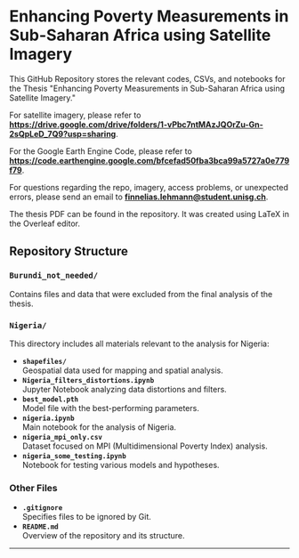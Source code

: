 # Enhancing Poverty Measurements in Sub-Saharan Africa using Satellite Imagery

This GitHub Repository stores the relevant codes, CSVs, and notebooks for the Thesis "Enhancing Poverty Measurements in Sub-Saharan Africa using Satellite Imagery." 

For satellite imagery, please refer to **https://drive.google.com/drive/folders/1-vPbc7ntMAzJQOrZu-Gn-2sQpLeD_7Q9?usp=sharing**. 

For the Google Earth Engine Code, please refer to **https://code.earthengine.google.com/bfcefad50fba3bca99a5727a0e779f79**.

For questions regarding the repo, imagery, access problems, or unexpected errors, please send an email to **finnelias.lehmann@student.unisg.ch**.

The thesis PDF can be found in the repository. It was created using LaTeX in the Overleaf editor.

## Repository Structure

### `Burundi_not_needed/`
Contains files and data that were excluded from the final analysis of the thesis.

### `Nigeria/`
This directory includes all materials relevant to the analysis for Nigeria:
- **`shapefiles/`**  
  Geospatial data used for mapping and spatial analysis.
- **`Nigeria_filters_distortions.ipynb`**  
  Jupyter Notebook analyzing data distortions and filters.
- **`best_model.pth`**  
  Model file with the best-performing parameters.
- **`nigeria.ipynb`**  
  Main notebook for the analysis of Nigeria.
- **`nigeria_mpi_only.csv`**  
  Dataset focused on MPI (Multidimensional Poverty Index) analysis.
- **`nigeria_some_testing.ipynb`**  
  Notebook for testing various models and hypotheses.

### Other Files
- **`.gitignore`**  
  Specifies files to be ignored by Git.
- **`README.md`**  
  Overview of the repository and its structure.

---
